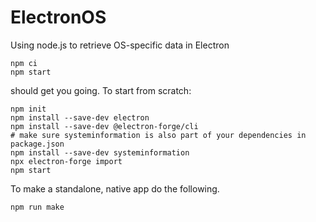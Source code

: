 # ElectronOS
Using node.js to retrieve OS-specific data in Electron
```
npm ci
npm start
```
should get you going. To start from scratch:
```
npm init
npm install --save-dev electron
npm install --save-dev @electron-forge/cli
# make sure systeminformation is also part of your dependencies in package.json
npm install --save-dev systeminformation
npx electron-forge import
npm start
```
To make a standalone, native app do the following.
```
npm run make
```
